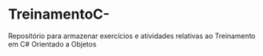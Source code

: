 # TreinamentoC-
Repositório para armazenar exercícios e atividades relativas ao Treinamento em C# Orientado a Objetos
